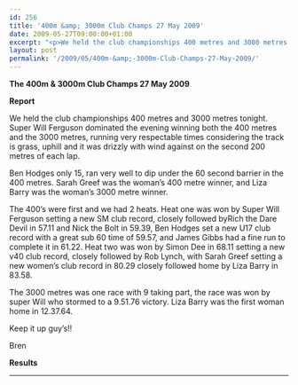 ```yaml
---
id: 256
title: '400m &amp; 3000m Club Champs 27 May 2009'
date: 2009-05-27T09:00:00+01:00
excerpt: "<p>We held the club championships 400 metres and 3000 metres tonight. Super Will dominated the evening winning both the 400 metres and the 3000 metres, Sarah greef was the woman's 400 metre winner, and Liza barry was the woman's 3000 metre winner. Fantastic fun, well done to all! Brendan Ward, Club Chairman 400m &amp; 3000m Club Champs 27 May 2009 Photos Report Results</p>"
layout: post
permalink: '/2009/05/400m-&amp;-3000m-Club-Champs-27-May-2009/'
---
```

**The 400m & 3000m Club Champs 27 May 2009**

**Report**

We held the club championships 400 metres and 3000 metres tonight. Super Will Ferguson dominated the evening winning both the 400 metres and the 3000 metres, running very respectable times considering the track is grass, uphill and it was drizzly with wind against on the second 200 metres of each lap. 

Ben Hodges only 15, ran very well to dip under the 60 second barrier in the 400 metres. Sarah Greef was the woman&#8217;s 400 metre winner, and Liza Barry was the woman&#8217;s 3000 metre winner.

The 400&#8217;s were first and we had 2 heats. Heat one was won by Super Will Ferguson setting a new SM club record, closely followed byRich the Dare Devil in 57.11 and Nick the Bolt in 59.39, Ben Hodges set a new U17 club record with a great sub 60 time of 59.57, and James Gibbs had a fine run to complete it in 61.22. Heat two was won by Simon Dee in 68.11 setting a new v40 club record, closely followed by Rob Lynch, with Sarah Greef setting a new women&#8217;s club record in 80.29 closely followed home by Liza Barry in 83.58. 

The 3000 metres was one race with 9 taking part, the race was won by super Will who stormed to a 9.51.76 victory. Liza Barry was the first woman home in 12.37.64.

Keep it up guy&#8217;s!!

Bren

<a name="Report"></a><a name="Results"></a>

**Results**

* * *

<map name="100109w.jpg">
  <area shape="RECT" coords="677,27,696,48" alt="Race Winner" />
  
  <area shape="RECT" coords="379,28,393,45" alt="Sarah Greef" />
  
  <area shape="RECT" coords="354,28,368,46" alt="Rachel Vines" />
  
  <area shape="RECT" coords="303,28,318,46" alt="Anna Maughan" />
  
  <area shape="RECT" coords="206,28,220,46" alt="Dawn Addinall" />
  
  <area shape="RECT" coords="86,28,103,46" alt="Alex Evans" />
</map>

<map name="100109m.jpg">
  <area shape="RECT" coords="63,31,76,45" alt="Clive Scott" />
  
  <area shape="RECT" coords="112,32,121,44" alt="Paul Davies" />
  
  <area shape="RECT" coords="118,32,129,43" alt="Paul Stonuary" />
  
  <area shape="RECT" coords="223,29,236,47" alt="James Gibbs" />
  
  <area shape="RECT" coords="255,29,264,42" alt="David Smeath" />
  
  <area shape="RECT" coords="263,28,272,43" alt="Chris Hale" />
  
  <area shape="RECT" coords="275,31,288,45" alt="Rob Shute" />
  
  <area shape="RECT" coords="308,31,321,45" alt="Billy Bradshaw" />
  
  <area shape="RECT" coords="582,29,594,46" alt="Will Ferguson" />
  
  <area shape="RECT" coords="680,30,694,45" alt="Race Winner" />
</map>